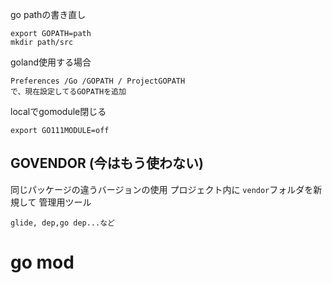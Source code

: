 go pathの書き直し

```text
export GOPATH=path
mkdir path/src
```
goland使用する場合

```
Preferences /Go /GOPATH / ProjectGOPATH
で、現在設定してるGOPATHを追加
```

localでgomodule閉じる

```text
export GO111MODULE=off
```

## GOVENDOR (今はもう使わない)
同じパッケージの違うバージョンの使用
プロジェクト内に `vendor`フォルダを新規して
管理用ツール

```
glide, dep,go dep...など
```

# go mod
